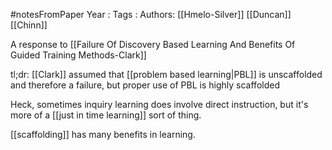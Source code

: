 #notesFromPaper
Year   :
Tags   :
Authors: [[Hmelo-Silver]] [[Duncan]] [[Chinn]]

A response to [[Failure Of Discovery Based Learning And Benefits Of Guided Training Methods-Clark]]

tl;dr: [[Clark]] assumed that [[problem based learning|PBL]] is unscaffolded and therefore a failure, but proper use of PBL is highly scaffolded

Heck, sometimes inquiry learning does involve direct instruction, but it's more of a [[just in time learning]] sort of thing.

[[scaffolding]] has many benefits in learning.
